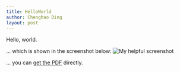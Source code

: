 ```yaml
---
title: HelloWorld
author: Chenghao Ding
layout: post
---
```


Hello, world.

... which is shown in the screenshot below:
![My helpful screenshot](/assets/screenshot.jpg)

... you can [get the PDF](/assets/mydoc.pdf) directly.
